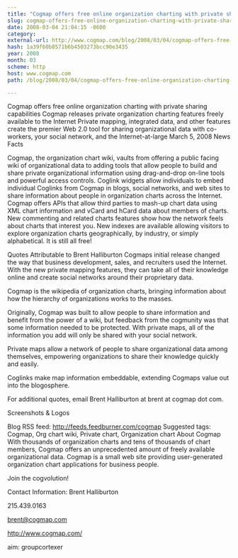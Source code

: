 ```yaml
---
title: "Cogmap offers free online organization charting with private sharing capabilities"
slug: cogmap-offers-free-online-organization-charting-with-private-sharing
date: 2008-03-04 21:04:15 -0600
category: 
external-url: http://www.cogmap.com/blog/2008/03/04/cogmap-offers-free-online-organization-charting-with-private-sharing-capabilities/
hash: 1a39f60b8571b6b4503273bcc90e3435
year: 2008
month: 03
scheme: http
host: www.cogmap.com
path: /blog/2008/03/04/cogmap-offers-free-online-organization-charting-with-private-sharing-capabilities/

---
```


Cogmap offers free online organization charting with private sharing capabilities
Cogmap releases private organization charting features freely available to the Internet
Private mapping, integrated data, and other features create the premier Web 2.0 tool for sharing organizational data with co-workers, your social network, and the Internet-at-large
March 5, 2008
News Facts

Cogmap, the organization chart wiki, vaults from offering a public facing wiki of organizational data to adding tools that allow people to build and share private organizational information using drag-and-drop on-line tools and powerful access controls.
Coglink widgets allow individuals to embed individual Coglinks from Cogmap in blogs, social networks, and web sites to share information about people in organization charts across the Internet.
Cogmap offers APIs that allow third parties to mash-up chart data using XML chart information and vCard and hCard data about members of charts.
New commenting and related charts features show how the network feels about charts that interest you.
New indexes are available allowing visitors to explore organization charts geographically, by industry, or simply alphabetical.
It is still all free!

Quotes Attributable to Brent Halliburton
Cogmaps initial release changed the way that business development, sales, and recruiters used the Internet.  With the new private mapping features, they can take all of their knowledge online and create social networks around their proprietary data.

Cogmap is the wikipedia of organization charts, bringing information about how the hierarchy of organizations works to the masses.

Originally, Cogmap was built to allow people to share information and benefit from the power of a wiki, but feedback from the cogmunity was that some information needed to be protected.  With private maps, all of the information you add will only be shared with your social network.

Private maps allow a network of people to share organizational data among themselves, empowering organizations to share their knowledge quickly and easily.

Coglinks make map information embeddable, extending Cogmaps value out into the blogosphere.

For additional quotes, email Brent Halliburton at brent at cogmap dot com.

Screenshots & Logos










Blog RSS feed: http://feeds.feedburner.com/cogmap
Suggested tags: Cogmap, Org chart wiki, Private chart, Organization chart
About Cogmap
With thousands of organization charts and tens of thousands of chart members, Cogmap offers an unprecedented amount of freely available organizational data.  Cogmap is a small web site providing user-generated organization chart applications for business people.

Join the cogvolution!

Contact Information:
Brent Halliburton

215.439.0163

brent@cogmap.com

http://www.cogmap.com/

aim: groupcortexer

